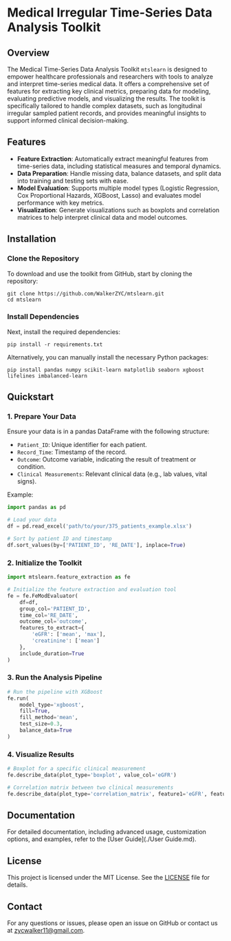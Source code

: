 # **Medical Irregular Time-Series Data Analysis Toolkit**
## **Overview**

The Medical Time-Series Data Analysis Toolkit `mtslearn` is designed to empower healthcare professionals and researchers with tools to analyze and interpret time-series medical data. It offers a comprehensive set of features for extracting key clinical metrics, preparing data for modeling, evaluating predictive models, and visualizing the results. The toolkit is specifically tailored to handle complex datasets, such as longitudinal irregular sampled patient records, and provides meaningful insights to support informed clinical decision-making.

## **Features**

- **Feature Extraction**: Automatically extract meaningful features from time-series data, including statistical measures and temporal dynamics.
- **Data Preparation**: Handle missing data, balance datasets, and split data into training and testing sets with ease.
- **Model Evaluation**: Supports multiple model types (Logistic Regression, Cox Proportional Hazards, XGBoost, Lasso) and evaluates model performance with key metrics.
- **Visualization**: Generate visualizations such as boxplots and correlation matrices to help interpret clinical data and model outcomes.
## **Installation**
### **Clone the Repository**
To download and use the toolkit from GitHub, start by cloning the repository:
```
git clone https://github.com/WalkerZYC/mtslearn.git
cd mtslearn
```
### **Install Dependencies**
Next, install the required dependencies:
```
pip install -r requirements.txt
```
Alternatively, you can manually install the necessary Python packages:
```
pip install pandas numpy scikit-learn matplotlib seaborn xgboost lifelines imbalanced-learn
```
## **Quickstart**
### **1. Prepare Your Data**
Ensure your data is in a pandas DataFrame with the following structure:

- `Patient_ID`: Unique identifier for each patient.
- `Record_Time`: Timestamp of the record.
- `Outcome`: Outcome variable, indicating the result of treatment or condition.
- `Clinical Measurements`: Relevant clinical data (e.g., lab values, vital signs).

Example:
```python
import pandas as pd

# Load your data
df = pd.read_excel('path/to/your/375_patients_example.xlsx')

# Sort by patient ID and timestamp
df.sort_values(by=['PATIENT_ID', 'RE_DATE'], inplace=True)
```
### **2. Initialize the Toolkit**
```python
import mtslearn.feature_extraction as fe

# Initialize the feature extraction and evaluation tool
fe = fe.FeModEvaluator(
    df=df,
    group_col='PATIENT_ID',
    time_col='RE_DATE',
    outcome_col='outcome',
    features_to_extract={
        'eGFR': ['mean', 'max'],
        'creatinine': ['mean']
    },
    include_duration=True
)
```
### **3. Run the Analysis Pipeline**
```python
# Run the pipeline with XGBoost
fe.run(
    model_type='xgboost',
    fill=True,
    fill_method='mean',
    test_size=0.3,
    balance_data=True
)
```
### **4. Visualize Results**
```python
# Boxplot for a specific clinical measurement
fe.describe_data(plot_type='boxplot', value_col='eGFR')

# Correlation matrix between two clinical measurements
fe.describe_data(plot_type='correlation_matrix', feature1='eGFR', feature2='creatinine')
```
## **Documentation**
For detailed documentation, including advanced usage, customization options, and examples, refer to the [User Guide](./User Guide.md).
## **License**
This project is licensed under the MIT License. See the [LICENSE](mtslearn-dev/LICENSE) file for details.
## **Contact**
For any questions or issues, please open an issue on GitHub or contact us at zycwalker11@gmail.com.
